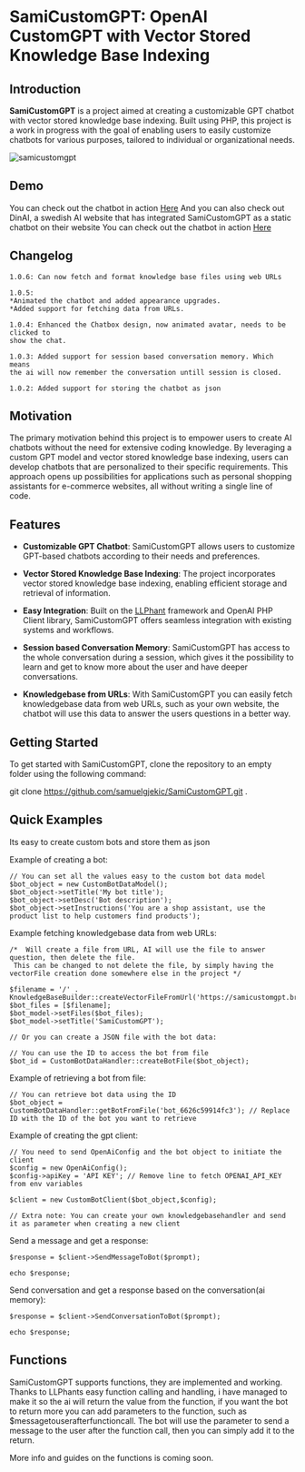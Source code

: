 # SamiCustomGPT: OpenAI CustomGPT with Vector Stored Knowledge Base Indexing

## Introduction

**SamiCustomGPT** is a project aimed at creating a customizable GPT chatbot with vector stored knowledge base indexing. Built using PHP, this project is a work in progress with the goal of enabling users to easily customize chatbots for various purposes, tailored to individual or organizational needs.

![samicustomgpt](https://github.com/samuelgjekic/SamiCustomGPT/assets/41647182/db042857-870c-4765-8832-e2b89823022b)

## Demo
You can check out the chatbot in action [ Here](https://samicustomgpt.bredfy.com)
And you can also check out DinAI, a swedish AI website that has integrated SamiCustomGPT as a static chatbot on their website You can check out the chatbot in action [ Here](https://dinai.se)


## Changelog
```
1.0.6: Can now fetch and format knowledge base files using web URLs

1.0.5: 
*Animated the chatbot and added appearance upgrades.
*Added support for fetching data from URLs.

1.0.4: Enhanced the Chatbox design, now animated avatar, needs to be clicked to
show the chat.

1.0.3: Added support for session based conversation memory. Which means
the ai will now remember the conversation untill session is closed. 

1.0.2: Added support for storing the chatbot as json
```



## Motivation

The primary motivation behind this project is to empower users to create AI chatbots without the need for extensive coding knowledge. By leveraging a custom GPT model and vector stored knowledge base indexing, users can develop chatbots that are personalized to their specific requirements. This approach opens up possibilities for applications such as personal shopping assistants for e-commerce websites, all without writing a single line of code.

## Features

- **Customizable GPT Chatbot**: SamiCustomGPT allows users to customize GPT-based chatbots according to their needs and preferences.
  
- **Vector Stored Knowledge Base Indexing**: The project incorporates vector stored knowledge base indexing, enabling efficient storage and retrieval of information.

- **Easy Integration**: Built on the [ LLPhant](https://github.com/theodo-group/LLPhant) framework and OpenAI PHP Client library, SamiCustomGPT offers seamless integration with existing systems and workflows.

- **Session based Conversation Memory**: SamiCustomGPT has access to the whole conversation during a session, which gives it the possibility to learn and get to know more about the user and have deeper conversations.

-  **Knowledgebase from URLs**: With SamiCustomGPT you can easily fetch knowledgebase data from web URLs, such as your own website, the chatbot will use this data to answer the users questions in a better way.



## Getting Started

To get started with SamiCustomGPT, clone the repository to an empty folder using the following command:


git clone https://github.com/samuelgjekic/SamiCustomGPT.git .

## Quick Examples

Its easy to create custom bots and store them as json 

Example of creating a bot:
```
// You can set all the values easy to the custom bot data model
$bot_object = new CustomBotDataModel();
$bot_object->setTitle('My bot title');
$bot_object->setDesc('Bot description');
$bot_object->setInstructions('You are a shop assistant, use the product list to help customers find products');
```
Example fetching knowledgebase data from web URLs:
```
/*  Will create a file from URL, AI will use the file to answer question, then delete the file. 
 This can be changed to not delete the file, by simply having the vectorFile creation done somewhere else in the project */

$filename = '/' . KnowledgeBaseBuilder::createVectorFileFromUrl('https://samicustomgpt.bredfy.com/','/');
$bot_files = [$filename];
$bot_model->setFiles($bot_files);
$bot_model->setTitle('SamiCustomGPT'); 

// Or you can create a JSON file with the bot data:

// You can use the ID to access the bot from file
$bot_id = CustomBotDataHandler::createBotFile($bot_object);
```


Example of retrieving a bot from file:
```
// You can retrieve bot data using the ID
$bot_object = CustomBotDataHandler::getBotFromFile('bot_6626c59914fc3'); // Replace ID with the ID of the bot you want to retrieve
```


Example of creating the gpt client:
```
// You need to send OpenAiConfig and the bot object to initiate the client
$config = new OpenAiConfig();
$config->apiKey = 'API KEY'; // Remove line to fetch OPENAI_API_KEY from env variables

$client = new CustomBotClient($bot_object,$config);

// Extra note: You can create your own knowledgebasehandler and send it as parameter when creating a new client
```

Send a message and get a response:
```
$response = $client->SendMessageToBot($prompt);

echo $response;
```


Send conversation and get a response based on the conversation(ai memory):
```
$response = $client->SendConversationToBot($prompt);

echo $response;
```

## Functions

SamiCustomGPT supports functions, they are implemented and working. Thanks to LLPhants easy function calling
and handling, i have managed to make it so the ai will return the value from the function, if you want the bot
to return more you can add parameters to the function, such as $messagetouserafterfunctioncall. The bot will use
the parameter to send a message to the user after the function call, then you can simply add it to the return. 

More info and guides on the functions is coming soon. 
